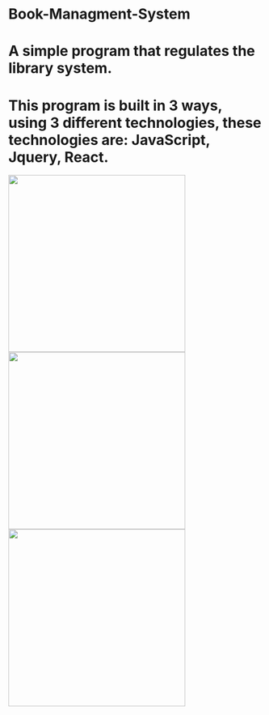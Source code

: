 # Book-Managment-System
# A simple program that regulates the library system.
# This program is built in 3 ways, using 3 different technologies, these technologies are: JavaScript, Jquery, React.

<img src="https://bairesdev.mo.cloudinary.net/blog/2023/08/What-Is-JavaScript-Used-For.jpg?tx=w_1920,q_auto" width="350px"> 

<img src="https://play-lh.googleusercontent.com/LpgnH_rHqhJzlJ-uWhfMj3w87cu6iWV5m1hr6eos1wmdlqRiF0RsNE1RBmgtsPvyyBI" width="350px">
<img src="https://cloudmatetechnologies.com/wp-content/uploads/2024/06/react.js.png" width="350px"> 

